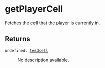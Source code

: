 # getPlayerCell

Fetches the cell that the player is currently in.

## Returns

<dl class="describe">
<dt><code class="descname">undefined: <a href="https://mwse.readthedocs.io/en/latest/lua/type/tes3cell.html">tes3cell</a></code></dt>
<dd>

No description available.

</dd>
</dl>
